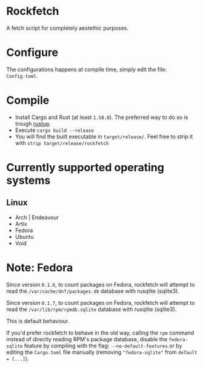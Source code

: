 # Rockfetch

A fetch script for completely aestethic purposes.

# Configure
The configurations happens at compile time, simply edit the file: `Config.toml`.

# Compile
* Install Cargo and Rust (at least `1.58.0`). The preferred way to do so is trough [rustup](https://rustup.rs/).
* Execute `cargo build --release`
* You will find the built executable in `target/release/`. Feel free to strip it with `strip target/release/rockfetch`

# Currently supported operating systems

## Linux
* Arch | Endeavour
* Artix
* Fedora
* Ubuntu
* Void

# Note: Fedora
Since version `0.1.6`, to count packages on Fedora, rockfetch will attempt to read the `/var/cache/dnf/packages.db` database with rusqlite (sqlite3).

Since version `0.1.7`, to count packages on Fedora, rockfetch will attempt to read the `/var/lib/rpm/rpmdb.sqlite` database with rusqlite (sqlite3).

This is default behaviour.

If you'd prefer rockfetch to behave in the old way, calling the `rpm` command instead of directly reading RPM's package database, disable the `fedora-sqlite` feature
by compiling with the flag: `--no-default-features` or by editing the  `Cargo.toml` file manually (removing `"fedora-sqlite"` from `default = [...]`).
